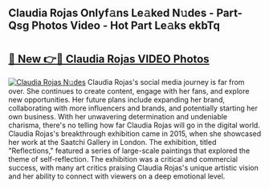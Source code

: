 ## Claudia Rojas Onlyf𝚊ns Le𝚊ked N𝚞des - Part-Qsg Photos Video - Hot Part Le𝚊ks ekbTq

# <h2><a href="http://ab79473.deff.icu/?id=Claudia+Rojas">🔗 New 👉🔴 Claudia Rojas VIDEO Photos</a></h2>

[![Claudia Rojas N𝚞des](https://i.imgur.com/rIISA9y.gif)](http://ab79473.deff.icu/?id=Claudia+Rojas)
Claudia Rojas's social media journey is far from over. She continues to create content, engage with her fans, and explore new opportunities. Her future plans include expanding her brand, collaborating with more influencers and brands, and potentially starting her own business. With her unwavering determination and undeniable charisma, there's no telling how far Claudia Rojas will go in the digital world. Claudia Rojas's breakthrough exhibition came in 2015, when she showcased her work at the Saatchi Gallery in London. The exhibition, titled "Reflections," featured a series of large-scale paintings that explored the theme of self-reflection. The exhibition was a critical and commercial success, with many art critics praising Claudia Rojas's unique artistic vision and her ability to connect with viewers on a deep emotional level.
